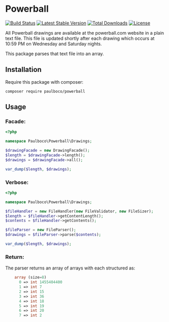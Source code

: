 # Powerball

[![Build Status](https://travis-ci.org/paulboco/powerball.svg?branch=master)](https://travis-ci.org/paulboco/powerball)
[![Latest Stable Version](https://poser.pugx.org/paulboco/powerball/v/stable)](https://packagist.org/packages/paulboco/powerball)
[![Total Downloads](https://poser.pugx.org/paulboco/powerball/downloads)](https://packagist.org/packages/paulboco/powerball)
[![License](https://poser.pugx.org/paulboco/powerball/license)](https://packagist.org/packages/paulboco/powerball)

All Powerball drawings are available at the powerball.com website in a plain text file.
This file is updated shortly after each drawing which occurs at 10:59 PM on Wednesday and Saturday nights.

This package parses that text file into an array.

## Installation

Require this package with composer:
```
composer require paulboco/powerball
```

## Usage

### Facade:
```php
<?php

namespace Paulboco\Powerball\Drawings;

$drawingFacade = new DrawingFacade();
$length = $drawingFacade->length();
$drawings = $drawingFacade->all();

var_dump($length, $drawings);
```

### Verbose:
```php
<?php

namespace Paulboco\Powerball\Drawings;

$fileHandler = new FileHandler(new FileValidator, new FileSizer);
$length = $fileHandler->getContentLength();
$contents = $fileHandler->getContents();

$fileParser = new FileParser();
$drawings = $fileParser->parse($contents);

var_dump($length, $drawings);
```

### Return:
The parser returns an array of arrays with each structured as:
```php
    array (size=8)
      0 => int 1455404400
      1 => int 7
      2 => int 15
      3 => int 36
      4 => int 18
      5 => int 19
      6 => int 20
      7 => int 2
```
